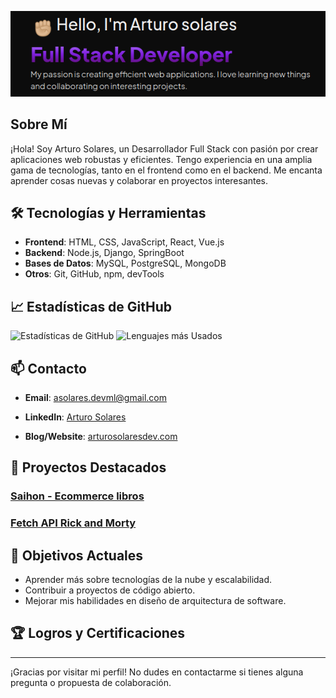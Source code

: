 

![Profile Banner](./img/head.png) <!-- Opcional: Añade un enlace a tu imagen de banner -->

## Sobre Mí

¡Hola! Soy Arturo Solares, un Desarrollador Full Stack con pasión por crear aplicaciones web robustas y eficientes. Tengo experiencia en una amplia gama de tecnologías, tanto en el frontend como en el backend. Me encanta aprender cosas nuevas y colaborar en proyectos interesantes.

## 🛠️ Tecnologías y Herramientas

- **Frontend**: HTML, CSS, JavaScript, React, Vue.js
- **Backend**: Node.js, Django, SpringBoot
- **Bases de Datos**: MySQL, PostgreSQL, MongoDB
- **Otros**: Git, GitHub, npm, devTools

## 📈 Estadísticas de GitHub

![Estadísticas de GitHub](https://github-readme-stats.vercel.app/api?username=arthvelc&show_icons=true&theme=radical) ![Lenguajes más Usados](https://github-readme-stats.vercel.app/api/top-langs/?username=arthvelc&layout=compact&theme=radical)

## 📫 Contacto

- **Email**: asolares.devml@gmail.com
- **LinkedIn**: [Arturo Solares](https://www.linkedin.com/in/arturo-solares-527821195/)

- **Blog/Website**: [arturosolaresdev.com](https://arthvelc.github.io/PortafolioDev/)

## 📝 Proyectos Destacados

### [Saihon - Ecommerce libros](https://github.com/sam-alen/saihon)


### [Fetch API Rick and Morty](https://arthvelc.github.io/rick-and-morty-fetch-api/)


<!-- ### [Proyecto 3](https://github.com/TU_USUARIO/proyecto3)
Descripción breve del proyecto, las tecnologías utilizadas y el propósito del proyecto. -->

## 🚀 Objetivos Actuales

- Aprender más sobre tecnologías de la nube y escalabilidad.
- Contribuir a proyectos de código abierto.
- Mejorar mis habilidades en diseño de arquitectura de software.

## 🏆 Logros y Certificaciones

<!-- - Certificación en [Tecnología/Curso] por [Institución].
- [Otro logro relevante]. -->

---

¡Gracias por visitar mi perfil! No dudes en contactarme si tienes alguna pregunta o propuesta de colaboración.
